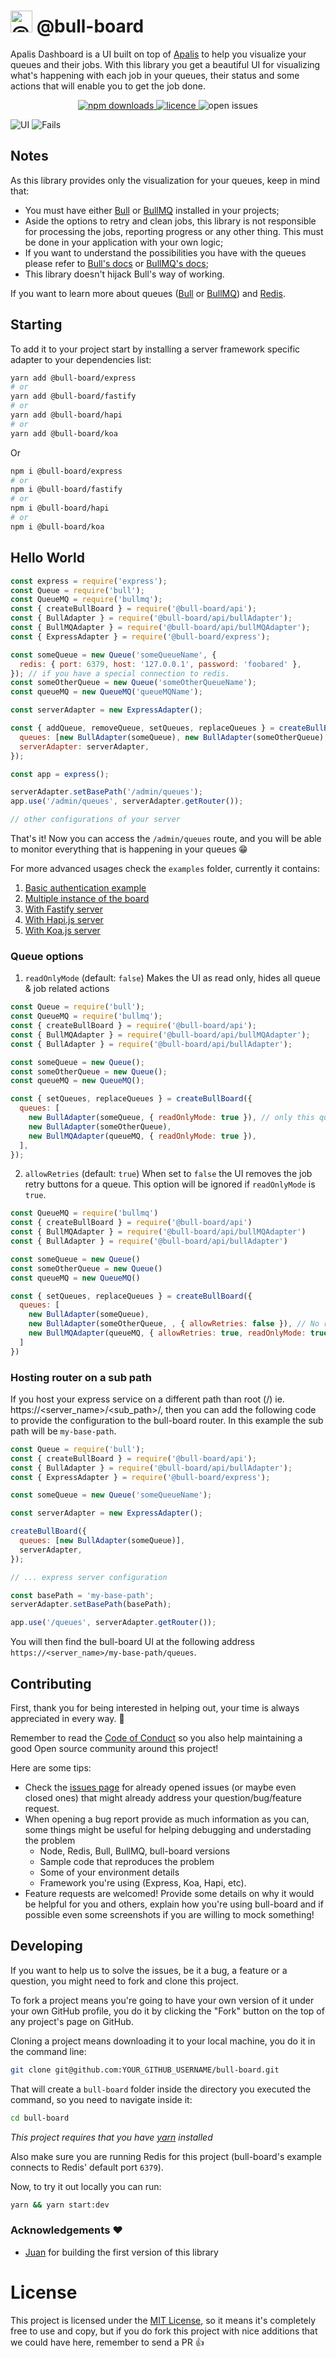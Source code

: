 # <img alt="@bull-board" src="https://raw.githubusercontent.com/felixmosh/bull-board/master/packages/ui/src/static/images/logo.svg" width="35px" /> @bull-board

Apalis Dashboard is a UI built on top of [Apalis](https://github.com/geofmureithi/apalis) to help you visualize your queues and their jobs.
With this library you get a beautiful UI for visualizing what's happening with each job in your queues, their status and some actions that will enable you to get the job done.

<p align="center">
  <a href="https://www.npmjs.com/org/bull-board">
    <img alt="npm downloads" src="https://img.shields.io/npm/dw/bull-board">
  </a>
  <a href="https://github.com/vcapretz/bull-board/blob/master/LICENSE">
    <img alt="licence" src="https://img.shields.io/github/license/felixmosh/bull-board">
  </a>
  <img alt="open issues" src="https://img.shields.io/github/issues/felixmosh/bull-board"/>
<p>

![UI](https://raw.githubusercontent.com/felixmosh/bull-board/master/screenshots/shot.png)
![Fails](https://raw.githubusercontent.com/felixmosh/bull-board/master/screenshots/fails.png)

## Notes

As this library provides only the visualization for your queues, keep in mind that:

- You must have either [Bull](https://github.com/OptimalBits/bull) or [BullMQ](https://github.com/taskforcesh/bullmq) installed in your projects;
- Aside the options to retry and clean jobs, this library is not responsible for processing the jobs, reporting progress or any other thing. This must be done in your application with your own logic;
- If you want to understand the possibilities you have with the queues please refer to [Bull's docs](https://optimalbits.github.io/bull/) or [BullMQ's docs](https://docs.bullmq.io/);
- This library doesn't hijack Bull's way of working.

If you want to learn more about queues ([Bull](https://github.com/OptimalBits/bull) or [BullMQ](https://github.com/taskforcesh/bullmq)) and [Redis](https://redis.io/).

## Starting

To add it to your project start by installing a server framework specific adapter to your dependencies list:

```sh
yarn add @bull-board/express
# or
yarn add @bull-board/fastify
# or
yarn add @bull-board/hapi
# or
yarn add @bull-board/koa
```

Or

```sh
npm i @bull-board/express
# or
npm i @bull-board/fastify
# or
npm i @bull-board/hapi
# or
npm i @bull-board/koa
```

## Hello World

```js
const express = require('express');
const Queue = require('bull');
const QueueMQ = require('bullmq');
const { createBullBoard } = require('@bull-board/api');
const { BullAdapter } = require('@bull-board/api/bullAdapter');
const { BullMQAdapter } = require('@bull-board/api/bullMQAdapter');
const { ExpressAdapter } = require('@bull-board/express');

const someQueue = new Queue('someQueueName', {
  redis: { port: 6379, host: '127.0.0.1', password: 'foobared' },
}); // if you have a special connection to redis.
const someOtherQueue = new Queue('someOtherQueueName');
const queueMQ = new QueueMQ('queueMQName');

const serverAdapter = new ExpressAdapter();

const { addQueue, removeQueue, setQueues, replaceQueues } = createBullBoard({
  queues: [new BullAdapter(someQueue), new BullAdapter(someOtherQueue), new BullMQAdapter(queueMQ)],
  serverAdapter: serverAdapter,
});

const app = express();

serverAdapter.setBasePath('/admin/queues');
app.use('/admin/queues', serverAdapter.getRouter());

// other configurations of your server
```

That's it! Now you can access the `/admin/queues` route, and you will be able to monitor everything that is happening in your queues 😁

For more advanced usages check the `examples` folder, currently it contains:

1. [Basic authentication example](https://github.com/felixmosh/bull-board/tree/master/examples/with-express-auth)
2. [Multiple instance of the board](https://github.com/felixmosh/bull-board/tree/master/examples/with-multiple-instances)
3. [With Fastify server](https://github.com/felixmosh/bull-board/tree/master/examples/with-fastify)
4. [With Hapi.js server](https://github.com/felixmosh/bull-board/tree/master/examples/with-hapi)
5. [With Koa.js server](https://github.com/felixmosh/bull-board/tree/master/examples/with-koa)

### Queue options

1. `readOnlyMode` (default: `false`)
   Makes the UI as read only, hides all queue & job related actions

```js
const Queue = require('bull');
const QueueMQ = require('bullmq');
const { createBullBoard } = require('@bull-board/api');
const { BullMQAdapter } = require('@bull-board/api/bullMQAdapter');
const { BullAdapter } = require('@bull-board/api/bullAdapter');

const someQueue = new Queue();
const someOtherQueue = new Queue();
const queueMQ = new QueueMQ();

const { setQueues, replaceQueues } = createBullBoard({
  queues: [
    new BullAdapter(someQueue, { readOnlyMode: true }), // only this queue will be in read only mode
    new BullAdapter(someOtherQueue),
    new BullMQAdapter(queueMQ, { readOnlyMode: true }),
  ],
});
```

2. `allowRetries` (default: `true`)
   When set to `false` the UI removes the job retry buttons for a queue. This option will be ignored if `readOnlyMode` is `true`.

```js
const QueueMQ = require('bullmq')
const { createBullBoard } = require('@bull-board/api')
const { BullMQAdapter } = require('@bull-board/api/bullMQAdapter')
const { BullAdapter } = require('@bull-board/api/bullAdapter')

const someQueue = new Queue()
const someOtherQueue = new Queue()
const queueMQ = new QueueMQ()

const { setQueues, replaceQueues } = createBullBoard({
  queues: [
    new BullAdapter(someQueue),
    new BullAdapter(someOtherQueue, , { allowRetries: false }), // No retry buttons
    new BullMQAdapter(queueMQ, { allowRetries: true, readOnlyMode: true }), // allowRetries will be ignored in this case in lieu of readOnlyMode
  ]
})
```

### Hosting router on a sub path

If you host your express service on a different path than root (/) ie. https://<server_name>/<sub_path>/, then you can add the following code to provide the configuration to the bull-board router. In this example the sub path will be `my-base-path`.

```js
const Queue = require('bull');
const { createBullBoard } = require('@bull-board/api');
const { BullAdapter } = require('@bull-board/api/bullAdapter');
const { ExpressAdapter } = require('@bull-board/express');

const someQueue = new Queue('someQueueName');

const serverAdapter = new ExpressAdapter();

createBullBoard({
  queues: [new BullAdapter(someQueue)],
  serverAdapter,
});

// ... express server configuration

const basePath = 'my-base-path';
serverAdapter.setBasePath(basePath);

app.use('/queues', serverAdapter.getRouter());
```

You will then find the bull-board UI at the following address `https://<server_name>/my-base-path/queues`.

## Contributing

First, thank you for being interested in helping out, your time is always appreciated in every way. 💯

Remember to read the [Code of Conduct](https://github.com/felixmosh/bull-board/blob/master/CODE_OF_CONDUCT.md) so you also help maintaining a good Open source community around this project!

Here are some tips:

- Check the [issues page](https://github.com/felixmosh/bull-board/issues) for already opened issues (or maybe even closed ones) that might already address your question/bug/feature request.
- When opening a bug report provide as much information as you can, some things might be useful for helping debugging and understading the problem
  - Node, Redis, Bull, BullMQ, bull-board versions
  - Sample code that reproduces the problem
  - Some of your environment details
  - Framework you're using (Express, Koa, Hapi, etc).
- Feature requests are welcomed! Provide some details on why it would be helpful for you and others, explain how you're using bull-board and if possible even some screenshots if you are willing to mock something!

## Developing

If you want to help us to solve the issues, be it a bug, a feature or a question, you might need to fork and clone this project.

To fork a project means you're going to have your own version of it under your own GitHub profile, you do it by clicking the "Fork" button on the top of any project's page on GitHub.

Cloning a project means downloading it to your local machine, you do it in the command line:

```sh
git clone git@github.com:YOUR_GITHUB_USERNAME/bull-board.git
```

That will create a `bull-board` folder inside the directory you executed the command, so you need to navigate inside it:

```sh
cd bull-board
```

_This project requires that you have [yarn](https://yarnpkg.com/lang/en/) installed_

Also make sure you are running Redis for this project (bull-board's example connects to Redis' default port `6379`).

Now, to try it out locally you can run:

```sh
yarn && yarn start:dev
```

### Acknowledgements ❤️

- [Juan](https://github.com/joaomilho) for building the first version of this library

# License

This project is licensed under the [MIT License](https://github.com/felixmosh/bull-board/blob/master/LICENSE), so it means it's completely free to use and copy, but if you do fork this project with nice additions that we could have here, remember to send a PR 👍
